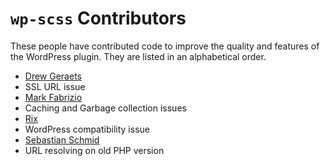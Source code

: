 # `wp-scss` Contributors

These people have contributed code to improve the quality and features of the WordPress plugin.
They are listed in an alphabetical order.

* [Drew Geraets](https://github.com/drewgeraets)
 * SSL URL issue
* [Mark Fabrizio](https://github.com/fabrizim)
 * Caching and Garbage collection issues
* [Rix](https://github.com/RixTox)
 * WordPress compatibility issue
* [Sebastian Schmid](https://github.com/sebastianschmid)
 * URL resolving on old PHP version
